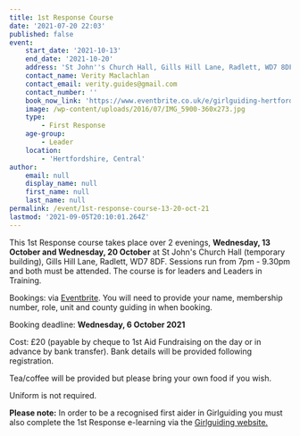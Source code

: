 ```yaml
---
title: 1st Response Course
date: '2021-07-20 22:03'
published: false
event:
    start_date: '2021-10-13'
    end_date: '2021-10-20'
    address: 'St John''s Church Hall, Gills Hill Lane, Radlett, WD7 8DF'
    contact_name: Verity Maclachlan
    contact_email: verity.guides@gmail.com
    contact_number: ''
    book_now_link: 'https://www.eventbrite.co.uk/e/girlguiding-hertfordshire-full-1st-response-course-2-x-3-hour-sessions-tickets-169755526349'
    image: /wp-content/uploads/2016/07/IMG_5900-360x273.jpg
    type:
        - First Response
    age-group:
        - Leader
    location:
        - 'Hertfordshire, Central'
author:
    email: null
    display_name: null
    first_name: null
    last_name: null
permalink: /event/1st-response-course-13-20-oct-21
lastmod: '2021-09-05T20:10:01.264Z'
---
```

This 1st Response course takes place over 2 evenings, **Wednesday, 13 October and Wednesday, 20 October** at St John's Church Hall (temporary building), Gills Hill Lane, Radlett, WD7 8DF.  Sessions run from 7pm - 9.30pm and both must be attended.  The course is for leaders and Leaders in Training.

Bookings: via [Eventbrite]({{page.event.book_now_link}}).  You will need to provide your name, membership number, role, unit and county guiding in when booking.  

Booking deadline: **Wednesday, 6 October 2021**

Cost: £20 (payable by cheque to 1st Aid Fundraising on the day or in advance by bank transfer).  Bank details will be provided following registration.

Tea/coffee will be provided but please bring your own food if you wish.

Uniform is not required.

**Please note:**  In order to be a recognised first aider in Girlguiding you must also complete the 1st Response e-learning via the [Girlguiding website.](https://training.girlguiding.org.uk/first-response/?_ga=2.243395270.2123503171.1626684443-707145301.1620647744#/menu/5f1ec172e2dbde2f11ab1d0d)
